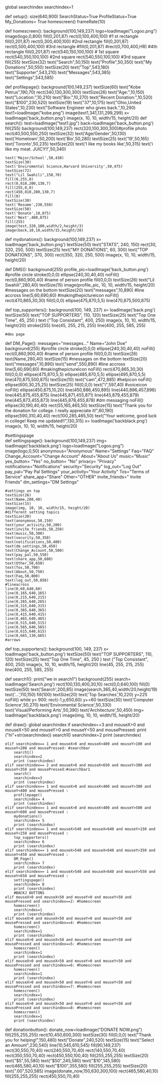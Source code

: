 global searchindex
searchindex=1

def setup():
    size(640,900)
    SearchStatus=True
    ProfileStatus=True
    My_Donations= True
    homescreen()
    frameRate(10)

    
def homescreen():
    background(100,149,237)
    logo=loadImage("Logoo.png")
    image(logo,0,800)
    fill(0,201,87)
    rect(0,100,400,100) #1 st rectangle
    fill(0,201,87)
    rect(0,300,400,100) #2nd rectangle
    fill(0,201,87)
    rect(0,500,400,100) #3rd rectangle 
    #fill(0,201,87)
    #rect(0,700,400,HR) #4th rectangle
    fill(0,201,87)
    rect(540,150,100,100) # 1st square
    rect(540,350,100,100) #2nd square
    rect(540,550,100,100) #3rd square
    fill(255)
    textSize(32)
    text("Search",50,150)
    text("Profile",50,350)
    text("My Donations",50,550)
    textSize(20)
    text("Top",543,180)
    text("Supporter",543,210)
    text("Messages",543,385)
    text("Settings",543,585)

def profilepage():
    background(100,149,237)
    textSize(60)
    text("Kobe Petrus",190,70)
    rect(340,130,300,300)
    textSize(26)
    text("Age:",10,150)
    text("Location:",10,210)
    text("Bio:",10,270)
    text("Recent Donation:",10,520)
    text("$100",230,520)
    textSize(19)
    text("37",10,175)
    text("Ohio,United States",10,230)
    text("Software Engineer who gives back.",10,290)
    text1=loadImage("kobe.png")
    image(text1,341,131,299,299)
    x= loadImage('back_button.png')
    image(x, 10, 10, width/15, height/20)
def search():
    test=loadImage("test1.jpg")
    back=loadImage('back_button.png')
    fill(255)
    background(100,149,237) 
    rect(320,100,300,300)#profile photo
    rect(40,500,550,250)
    textSize(32)
    text('Age/Gender',50,130)
    text('Hometown',50,200)
    text('Bio',50,280)
    textSize(25)
    text('19',50,165)
    text('Toronto',50,235)
    textSize(20)
    text('I like my books like',50,315)
    text('i like my meat. JUICY!!',50,340)
    

    text('Major/School',50,430)
    textSize(30)
    text('Enviromental Science,Harvard University',50,475)
    textSize(72)
    text("Lil Swahili",150,70)
    fill(0,255,0)
    rect(0,810,200,130,7)
    fill(255,0,0)
    rect(450,810,200,130,7) 
    fill(0)
    textSize(30)
    text('Resume',230,550)
    textSize(50)
    text('Donate',10,875)
    text('Next',480,875)
    fill(255)
    image(test,320,100,width/2,height/3)
    image(back,10,10,width/15,height/20)
    
def mydonations():
    background(100,149,237) 
    x= loadImage('back_button.png')
    textSize(50)
    text("STATS", 240, 150)
    rect(30, 320, 250, 500)
    textSize(25)
    text("MY DONATIONS", 60, 300)
    text("TOP DONATIONS", 370, 300)
    rect(350, 320, 250, 500)
    image(x, 10, 10, width/15, height/20)
    
def DMS():
    background(255) 
    profile_pic=loadImage('back_button.png')
    #profile circle
    stroke(0,0,0)
    ellipse(240,30,40,40)
    noFill()
    rect(0,860,900,40)
    #name of person profile
    fill(0,0,0)
    textSize(26)
    text("Lil Swahili",280,40)
    textSize(15)
    image(profile_pic, 10, 10, width/15, height/20)
    #messages on the bottom
    textSize(20)
    text("messages",10,890)
    #line accross
    line(5,60,690,60)
    #makingthepictureicon
    noFill()
    rect(470,865,30,30)
    fill(0,0,0)
    ellipse(475,870,5,5)
    line(470,875,500,875)
    

     
def top_supporters():
    background(100, 149, 237)
    x= loadImage('back.png')
    textSize(50)
    text("TOP SUPPORTERS", 110, 120)
    textSize(25)
    text("Top One Time", 45, 250 )
    text ("Top Consistant", 400, 250)
    image(x, 10, 10, width/15, height/20)
    stroke(255)
    line(45, 255, 215, 255)
    line(400, 255, 585, 255)
    
    
    
    
    #dms page
def DM_Page(): 
    messages="messages..."
    Name="John Doe"
    background(255) 
    #profile circle
    stroke(0,0,0)
    ellipse(240,30,40,40)
    noFill()
    rect(0,860,900,40)
    #name of person profile
    fill(0,0,0)
    textSize(26)
    text(Name,280,40)
    textSize(15)
    #messages on the bottom
    textSize(20)
    text("messages",10,890)
    text("send",550,890)
    #line accross
    line(5,60,690,60)
    #makingthepictureicon
    noFill()
    rect(470,865,30,30)
    fill(0,0,0)
    ellipse(475,870,5,5)
    ellipse(485,870,5,5)
    ellipse(495,870,5,5)
    line(470,875,500,875)
    textSize(10)
    text("cam",472,885)
    #helpicon
    noFill()
    ellipse(600,30,25,25)
    textSize(25)
    fill(0,0,0)
    text("i",597,40)
    #voiceicon
    noFill()
    ellipse(450,875,10,20)
    line(450,886,450,895)
    line(440,896,457,896)
    line(445,875,455,875)
    line(445,871,455,871)
    line(445,879,455,879)
    line(445,873,455,873)
    line(445,878,455,878)
    #dm messaging
    noFill()
    ellipse(30,190,40,40)
    rect(55,165,465,50)
    textSize(15)
    text("Thank you for the donation for college. I really appreciate it!",60,190)
    ellipse(590,310,40,40)
    rect(100,285,465,50)
    text("Your welcome, good luck in college! Keep me updated!!",130,315)
    x= loadImage('backblack.png')
    image(x, 10, 10, width/15, height/20)
    
#settingspage    
def settingspage(): 
    background(100,149,237) 
    img= loadImage('backblack.png')
    logo=loadImage("Logoo.png")
    image(logo,0,50)
    anonymous="Anonymous"
    Name="Settings"
    Faq="FAQ"
    Change_Account="Change Account"
    About="About Us"
    music="Music"
    yes_button= "Yes"
    no_button= "No"
    privacy= "Privacy"
    notifications="Notifications"
    security="Security"
    log_out="Log Out"
    pay_pal="Pay Pal Settings"
    your_activity="Your Activity"
    Tos="Terms of Service"
    share_app="Share"
    Other="OTHER"
    invite_friends=" Invite Friends"
    dm_settings="DM Settings"

    #settings on top
    textSize(26)
    text(Name,280,40)
    textSize(15)
    image(img, 10, 10, width/15, height/20)
    #different setting topics
    textSize(20)
    text(anonymous,50,150)
    text(your_activity,50,200)
    text(invite_friends,50,250)
    text(music,50,300)
    text(security,50,350)
    text(notifications,50,400)
    text(dm_settings,50,450)
    text(Change_Account,50,500)
    text(pay_pal,50,550)
    text(share_app,50,600)
    text(Other,50,650)
    text(Tos,50,700)
    text(About,50,750)
    text(Faq,50,800)
    text(log_out,50,850)
    #lineacross
    line(0,60,640,60)
    line(0,165,640,165)
    line(0,215,640,215)
    line(0,265,640,265)
    line(0,315,640,315)
    line(0,365,640,365)
    line(0,415,640,415)
    line(0,465,640,465)
    line(0,515,640,515)
    line(0,565,640,565)
    line(0,615,640,615)
    line(0,665,130,665)
    #arrows


def top_supporters():
    background(100, 149, 237)
    x= loadImage('back_button.png')
    textSize(50)
    text("TOP SUPPORTERS", 110, 120)
    textSize(25)
    text("Top One Time", 45, 250 )
    text ("Top Consistant", 400, 250)
    image(x, 10, 10, width/15, height/20)
    line(45, 255, 215, 255)
    line(400, 255, 585, 255)

def search1():
    print("we in aearch1")
    background(255)
    search= loadImage('Search.png')
    rect(100,130,400,30,10)
    rect(0,0,640,100)
    fill(0)
    textSize(50)
    text('Search',200,85)
    image(search,365,40,width/20,height/19)
    text('...',110,150)
    fill(100)
    textSize(20)
    text('Top Searches',10,220)
    y=225
    noFill()
    while y< 900:
        rect(-1,y,650,60)
        y+=60
    textSize(30)
    text('Computer Science',50,270)
    text('Enviromental Science',50,330)
    text('Visual/Performing Arts',50,390)
    text('Architecture',50,450)
    img= loadImage('backblack.png')
    image(img, 10, 10, width/15, height/20)

     
def draw():
    global searchindex
    if searchindex==3 and mouseX>0 and mouseX<50 and mouseY>0 and mouseY<50 and mousePressed:
        print ("hi"+str(searchindex))
        search1()
        searchindex=2
        print (searchindex)
        
    elif searchindex== 1 and mouseX>0 and mouseX<400 and mouseY>100 and mouseY<200 and mousePressed: #searchbar
        search1()
        searchindex=2
        print (searchindex)
    elif searchindex== 2 and mouseX>0 and mouseX<650 and mouseY>300 and mouseY<350 and mousePressed:#searchbar1
        search()
        searchindex=3
        print (searchindex)
    elif searchindex== 1 and mouseX>0 and mouseX<400 and mouseY>300 and mouseY<400 and mousePressed :
        profilepage()
        searchindex= 4
        print (searchindex)
    elif searchindex== 1 and mouseX>0 and mouseX<400 and mouseY>500 and mouseY<600 and mousePressed :
        mydonations()
        searchindex= 5
        print (searchindex)
    elif searchindex== 1 and mouseX>540 and mouseX<640 and mouseY>150 and mouseY<250 and mousePressed :
        top_supporters()
        searchindex= 6
        print (searchindex)
    elif searchindex== 1 and mouseX>540 and mouseX<640 and mouseY>350 and mouseY<450 and mousePressed :
        DM_Page()
        searchindex= 7
        print (searchindex)
    elif searchindex== 1 and mouseX>540 and mouseX<640 and mouseY>550 and mouseY<650 and mousePressed :
        settingspage()
        searchindex= 8
        print (searchindex)
        #BACKJ BUTTONS
    elif mouseX>0 and mouseX<50 and mouseY>0 and mouseY<50 and mousePressed and searchindex==2: #homescreen
        homescreen()
        searchindex=1
        print (searchindex)
    elif mouseX>0 and mouseX<50 and mouseY>0 and mouseY<50 and mousePressed and searchindex==4: #homescreen
        homescreen()
        searchindex=1
        print (searchindex)
    elif mouseX>0 and mouseX<50 and mouseY>0 and mouseY<50 and mousePressed and searchindex==5: #homescreen
        homescreen()
        searchindex=1
        print (searchindex)
    elif mouseX>0 and mouseX<50 and mouseY>0 and mouseY<50 and mousePressed and searchindex==6: #homescreen
        homescreen()
        searchindex=1
        print (searchindex)
    elif mouseX>0 and mouseX<50 and mouseY>0 and mouseY<50 and mousePressed and searchindex==7: #homescreen
        homescreen()
        searchindex=1
        print (searchindex)
    elif mouseX>0 and mouseX<50 and mouseY>0 and mouseY<50 and mousePressed and searchindex==8: #homescreen
        homescreen()
        searchindex=1
        print (searchindex)
        
 def donationbutton():
    donate_now=loadImage("DONATE NOW.png")
    fill(255,255,255)
    rect(10,450,600,300)
    textSize(30)
    fill(0,0,0)
    text("Thank you for helping!",150,480)
    text("Donate",240,520)
    textSize(15)
    text("Select an Amount",230,540)
    line(10,545,610,545)
    fill(90,149,237)
    rect(30,550,70,40)
    rect(240,550,70,40)
    rect(140,550,70,40)
    rect(350,550,70,40)
    rect(450,550,100,40)
    fill(255,255,255)
    textSize(20)
    text("$5",55,580)
    text("$50",245,580)
    text("$10",145,580)
    rect(465,580,40,10)
    text("$100",355,580)
    fill(255,255,255)
    textSize(20)
    text(".00",520,585)
    image(donate_now,150,630,300,100)
    rect(465,580,40,10)
    fill(255,255,255)
    rect(450,550,70,40)
         
        
   
        

